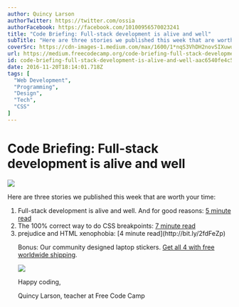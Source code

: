```yaml
---
author: Quincy Larson
authorTwitter: https://twitter.com/ossia
authorFacebook: https://facebook.com/10100956570023241
title: "Code Briefing: Full-stack development is alive and well"
subTitle: "Here are three stories we published this week that are worth your time:..."
coverSrc: https://cdn-images-1.medium.com/max/1600/1*nqS3VhDH2novSIXuwqVCwQ.jpeg
url: https://medium.freecodecamp.org/code-briefing-full-stack-development-is-alive-and-well-aac6540fe4c5
id: code-briefing-full-stack-development-is-alive-and-well-aac6540fe4c5
date: 2016-11-20T18:14:01.718Z
tags: [
  "Web Development",
  "Programming",
  "Design",
  "Tech",
  "CSS"
]
---
```

# Code Briefing: Full-stack development is alive and well



![](https://cdn-images-1.medium.com/max/1600/1*nqS3VhDH2novSIXuwqVCwQ.jpeg)



Here are three stories we published this week that are worth your time:

1.  Full-stack development is alive and well. And for good reasons: [5 minute read](http://bit.ly/2g8zc0N)
2.  The 100% correct way to do CSS breakpoints: [7 minute read](http://bit.ly/2fIhUqL)
3.  <table> prejudice and HTML xenophobia: [4 minute read](http://bit.ly/2fdFeZp)

Bonus: Our community designed laptop stickers. [Get all 4 with free worldwide shipping](http://bit.ly/2cGNEx2).



![](https://cdn-images-1.medium.com/max/1600/1*itwXTRhPnFIrYJqrXcmieQ.jpeg)



Happy coding,

Quincy Larson, teacher at Free Code Camp








